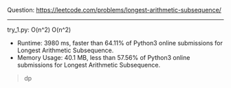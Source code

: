Question: https://leetcode.com/problems/longest-arithmetic-subsequence/

---

try_1.py: O(n^2) O(n^2)

* Runtime: 3980 ms, faster than 64.11% of Python3 online submissions for Longest Arithmetic Subsequence.
* Memory Usage: 40.1 MB, less than 57.56% of Python3 online submissions for Longest Arithmetic Subsequence.

> dp

